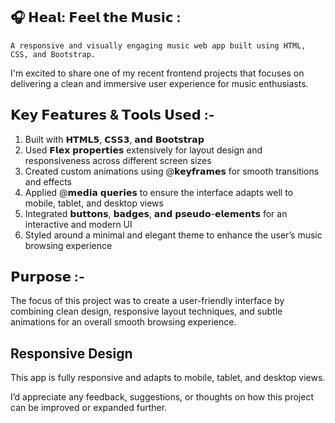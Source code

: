 ## 🎧 𝗛𝗲𝗮𝗹: 𝗙𝗲𝗲𝗹 𝘁𝗵𝗲 𝗠𝘂𝘀𝗶𝗰 :
    A responsive and visually engaging music web app built using HTML, CSS, and Bootstrap.
I'm excited to share one of my recent frontend projects that focuses on delivering a clean and immersive user experience for music enthusiasts.

## 𝗞𝗲𝘆 𝗙𝗲𝗮𝘁𝘂𝗿𝗲𝘀 & 𝗧𝗼𝗼𝗹𝘀 𝗨𝘀𝗲𝗱 :-
1. Built with 𝗛𝗧𝗠𝗟𝟱, 𝗖𝗦𝗦𝟯, 𝗮𝗻𝗱 𝗕𝗼𝗼𝘁𝘀𝘁𝗿𝗮𝗽
2. Used 𝗙𝗹𝗲𝘅 𝗽𝗿𝗼𝗽𝗲𝗿𝘁𝗶𝗲𝘀 extensively for layout design and responsiveness across different screen sizes
3. Created custom animations using @𝗸𝗲𝘆𝗳𝗿𝗮𝗺𝗲𝘀 for smooth transitions and effects
4. Applied @𝗺𝗲𝗱𝗶𝗮 𝗾𝘂𝗲𝗿𝗶𝗲𝘀 to ensure the interface adapts well to mobile, tablet, and desktop views
5. Integrated 𝗯𝘂𝘁𝘁𝗼𝗻𝘀, 𝗯𝗮𝗱𝗴𝗲𝘀, 𝗮𝗻𝗱 𝗽𝘀𝗲𝘂𝗱𝗼-𝗲𝗹𝗲𝗺𝗲𝗻𝘁𝘀 for an interactive and modern UI
6. Styled around a minimal and elegant theme to enhance the user’s music browsing experience

## 𝗣𝘂𝗿𝗽𝗼𝘀𝗲 :-
The focus of this project was to create a user-friendly interface by combining clean design, responsive layout techniques, and subtle animations for an overall smooth browsing experience.

## Responsive Design
This app is fully responsive and adapts to mobile, tablet, and desktop views.

I’d appreciate any feedback, suggestions, or thoughts on how this project can be improved or expanded further.
